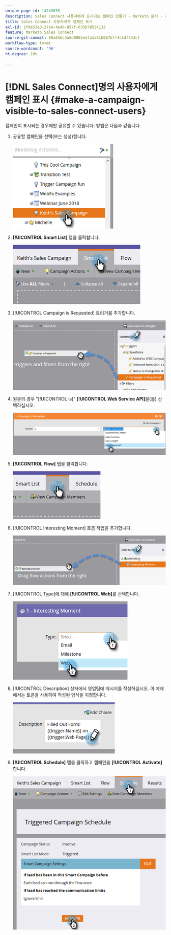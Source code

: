 ```yaml
---
unique-page-id: 14745655
description: Sales Connect 사용자에게 표시되는 캠페인 만들기 - Marketo 문서 - 제품 설명서
title: Sales Connect 사용자에게 캠페인 표시
exl-id: 1fde53e3-2764-4e4b-897f-635b78534133
feature: Marketo Sales Connect
source-git-commit: 09a656c3a0d0002edfa1a61b987bff4c1dff33cf
workflow-type: tm+mt
source-wordcount: '96'
ht-degree: 10%

---
```


# [!DNL Sales Connect]명의 사용자에게 캠페인 표시 {#make-a-campaign-visible-to-sales-connect-users}

캠페인이 표시되는 경우에만 공유할 수 있습니다. 방법은 다음과 같습니다.

1. 공유할 캠페인을 선택(또는 생성)합니다.

   ![](assets/make-a-marketing-campaign-visible-msc-1.png)

1. **[!UICONTROL Smart List]** 탭을 클릭합니다.

   ![](assets/make-a-marketing-campaign-visible-msc-2.png)

1. [!UICONTROL Campaign is Requested] 트리거를 추가합니다.

   ![](assets/make-a-marketing-campaign-visible-msc-3.png)

1. 원본의 경우 &quot;[!UICONTROL is]&quot; **[!UICONTROL Web Service API]**&#x200B;을(를) 선택하십시오.

   ![](assets/make-a-marketing-campaign-visible-msc-4.png)

1. **[!UICONTROL Flow]** 탭을 클릭합니다.

   ![](assets/make-a-marketing-campaign-visible-msc-5.png)

1. [!UICONTROL Interesting Moment] 흐름 작업을 추가합니다.

   ![](assets/make-a-marketing-campaign-visible-msc-6.png)

1. [!UICONTROL Type]에 대해 **[!UICONTROL Web]**&#x200B;를 선택합니다.

   ![](assets/make-a-marketing-campaign-visible-msc-7.png)

1. [!UICONTROL Description] 상자에서 영업팀에 메시지를 작성하십시오. 이 예제에서는 토큰을 사용하여 작성된 양식을 지정합니다.

   ![](assets/make-a-marketing-campaign-visible-msc-8.png)

1. **[!UICONTROL Schedule]** 탭을 클릭하고 캠페인을 **[!UICONTROL Activate]**&#x200B;합니다.

   ![](assets/make-a-marketing-campaign-visible-msc-9.png)
